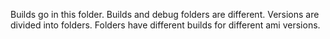 Builds go in this folder.
Builds and debug folders are different.
Versions are divided into folders.
Folders have different builds for different ami versions.
